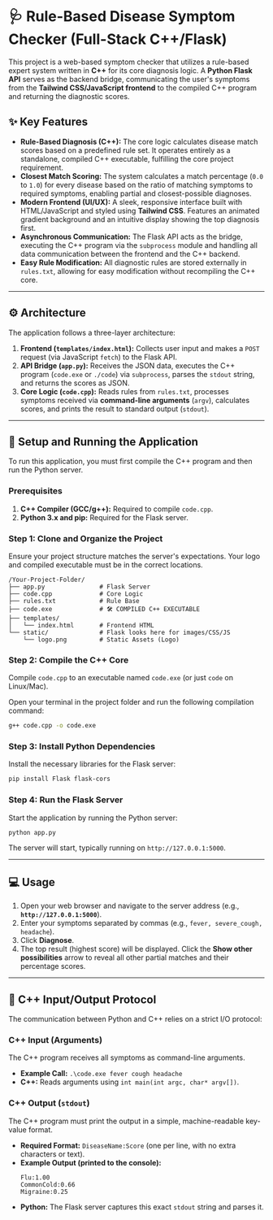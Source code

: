# 🩺 Rule-Based Disease Symptom Checker (Full-Stack C++/Flask)

This project is a web-based symptom checker that utilizes a rule-based expert system written in **C++** for its core diagnosis logic. A **Python Flask API** serves as the backend bridge, communicating the user's symptoms from the **Tailwind CSS/JavaScript frontend** to the compiled C++ program and returning the diagnostic scores.

## ✨ Key Features

  * **Rule-Based Diagnosis (C++):** The core logic calculates disease match scores based on a predefined rule set. It operates entirely as a standalone, compiled C++ executable, fulfilling the core project requirement.
  * **Closest Match Scoring:** The system calculates a match percentage (`0.0` to `1.0`) for every disease based on the ratio of matching symptoms to required symptoms, enabling partial and closest-possible diagnoses.
  * **Modern Frontend (UI/UX):** A sleek, responsive interface built with HTML/JavaScript and styled using **Tailwind CSS**. Features an animated gradient background and an intuitive display showing the top diagnosis first.
  * **Asynchronous Communication:** The Flask API acts as the bridge, executing the C++ program via the `subprocess` module and handling all data communication between the frontend and the C++ backend.
  * **Easy Rule Modification:** All diagnostic rules are stored externally in `rules.txt`, allowing for easy modification without recompiling the C++ core.

-----

## ⚙️ Architecture

The application follows a three-layer architecture:

1.  **Frontend (`templates/index.html`):** Collects user input and makes a `POST` request (via JavaScript `fetch`) to the Flask API.
2.  **API Bridge (`app.py`):** Receives the JSON data, executes the C++ program (`code.exe` or `./code`) via `subprocess`, parses the `stdout` string, and returns the scores as JSON.
3.  **Core Logic (`code.cpp`):** Reads rules from `rules.txt`, processes symptoms received via **command-line arguments** (`argv`), calculates scores, and prints the result to standard output (`stdout`).

-----

## 🚀 Setup and Running the Application

To run this application, you must first compile the C++ program and then run the Python server.

### Prerequisites

1.  **C++ Compiler (GCC/g++):** Required to compile `code.cpp`.
2.  **Python 3.x and pip:** Required for the Flask server.

### Step 1: Clone and Organize the Project

Ensure your project structure matches the server's expectations. Your logo and compiled executable must be in the correct locations.

```
/Your-Project-Folder/
├── app.py               # Flask Server
├── code.cpp             # Core Logic
├── rules.txt            # Rule Base
├── code.exe             # 🛠️ COMPILED C++ EXECUTABLE
├── templates/
│   └── index.html       # Frontend HTML
└── static/              # Flask looks here for images/CSS/JS
    └── logo.png         # Static Assets (Logo)
```

### Step 2: Compile the C++ Core

Compile `code.cpp` to an executable named `code.exe` (or just `code` on Linux/Mac).

Open your terminal in the project folder and run the following compilation command:

```bash
g++ code.cpp -o code.exe
```

### Step 3: Install Python Dependencies

Install the necessary libraries for the Flask server:

```bash
pip install Flask flask-cors
```

### Step 4: Run the Flask Server

Start the application by running the Python server:

```bash
python app.py
```

The server will start, typically running on `http://127.0.0.1:5000`.

-----

## 💻 Usage

1.  Open your web browser and navigate to the server address (e.g., **`http://127.0.0.1:5000`**).
2.  Enter your symptoms separated by commas (e.g., `fever, severe_cough, headache`).
3.  Click **Diagnose**.
4.  The top result (highest score) will be displayed. Click the **Show other possibilities** arrow to reveal all other partial matches and their percentage scores.

-----

## 🎯 C++ Input/Output Protocol

The communication between Python and C++ relies on a strict I/O protocol:

### C++ Input (Arguments)

The C++ program receives all symptoms as command-line arguments.

  * **Example Call:** `.\code.exe fever cough headache`
  * **C++:** Reads arguments using `int main(int argc, char* argv[])`.

### C++ Output (`stdout`)

The C++ program must print the output in a simple, machine-readable key-value format.

  * **Required Format:** `DiseaseName:Score` (one per line, with no extra characters or text).
  * **Example Output (printed to the console):**
    ```
    Flu:1.00
    CommonCold:0.66
    Migraine:0.25
    ```
  * **Python:** The Flask server captures this exact `stdout` string and parses it.
